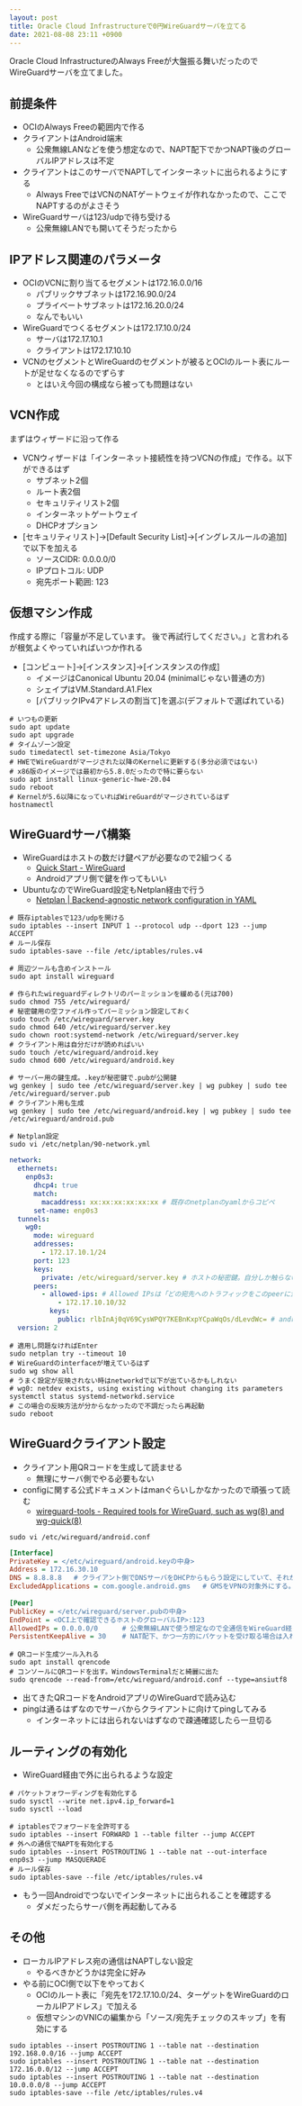 ```yaml
---
layout: post
title: Oracle Cloud Infrastructureで0円WireGuardサーバを立てる
date: 2021-08-08 23:11 +0900
---
```

Oracle Cloud InfrastructureのAlways Freeが大盤振る舞いだったのでWireGuardサーバを立てました。

前提条件
-------------------
* OCIのAlways Freeの範囲内で作る
* クライアントはAndroid端末
    * 公衆無線LANなどを使う想定なので、NAPT配下でかつNAPT後のグローバルIPアドレスは不定
* クライアントはこのサーバでNAPTしてインターネットに出られるようにする
    * Always FreeではVCNのNATゲートウェイが作れなかったので、ここでNAPTするのがよさそう
* WireGuardサーバは123/udpで待ち受ける
    * 公衆無線LANでも開いてそうだったから

IPアドレス関連のパラメータ
-------------------
* OCIのVCNに割り当てるセグメントは172.16.0.0/16
    * パブリックサブネットは172.16.90.0/24
    * プライベートサブネットは172.16.20.0/24
    * なんでもいい
* WireGuardでつくるセグメントは172.17.10.0/24
    * サーバは172.17.10.1
    * クライアントは172.17.10.10
* VCNのセグメントとWireGuardのセグメントが被るとOCIのルート表にルートが足せなくなるのでずらす
    * とはいえ今回の構成なら被っても問題はない

VCN作成
-------------------
まずはウィザードに沿って作る

* VCNウィザードは「インターネット接続性を持つVCNの作成」で作る。以下ができるはず
    * サブネット2個
    * ルート表2個
    * セキュリティリスト2個
    * インターネットゲートウェイ
    * DHCPオプション
* [セキュリティリスト]->[Default Security List]->[イングレスルールの追加] で以下を加える
    * ソースCIDR: 0.0.0.0/0
    * IPプロトコル: UDP
    * 宛先ポート範囲: 123

仮想マシン作成
-------------------
作成する際に「容量が不足しています。 後で再試行してください。」と言われるが根気よくやっていればいつか作れる

* [コンピュート]->[インスタンス]->[インスタンスの作成]
    * イメージはCanonical Ubuntu 20.04 (minimalじゃない普通の方)
    * シェイプはVM.Standard.A1.Flex
    * [パブリックIPv4アドレスの割当て]を選ぶ(デフォルトで選ばれている)

``` shell
# いつもの更新
sudo apt update
sudo apt upgrade
# タイムゾーン設定
sudo timedatectl set-timezone Asia/Tokyo
# HWEでWireGuardがマージされた以降のKernelに更新する(多分必須ではない)
# x86版のイメージでは最初から5.8.0だったので特に要らない
sudo apt install linux-generic-hwe-20.04
sudo reboot
# Kernelが5.6以降になっていればWireGuardがマージされているはず
hostnamectl
```

WireGuardサーバ構築
-------------------
* WireGuardはホストの数だけ鍵ペアが必要なので2組つくる
    * [Quick Start - WireGuard](https://www.wireguard.com/quickstart/)
    * Androidアプリ側で鍵を作ってもいい
* UbuntuなのでWireGuard設定もNetplan経由で行う
    * [Netplan \| Backend-agnostic network configuration in YAML](https://netplan.io/reference/)

``` shell
# 既存iptablesで123/udpを開ける
sudo iptables --insert INPUT 1 --protocol udp --dport 123 --jump ACCEPT
# ルール保存
sudo iptables-save --file /etc/iptables/rules.v4

# 周辺ツールも含めインストール
sudo apt install wireguard

# 作られたwireguardディレクトリのパーミッションを緩める(元は700)
sudo chmod 755 /etc/wireguard/
# 秘密鍵用の空ファイル作ってパーミッション設定しておく
sudo touch /etc/wireguard/server.key
sudo chmod 640 /etc/wireguard/server.key
sudo chown root:systemd-network /etc/wireguard/server.key
# クライアント用は自分だけが読めればいい
sudo touch /etc/wireguard/android.key
sudo chmod 600 /etc/wireguard/android.key

# サーバー用の鍵生成。.keyが秘密鍵で.pubが公開鍵
wg genkey | sudo tee /etc/wireguard/server.key | wg pubkey | sudo tee /etc/wireguard/server.pub
# クライアント用も生成
wg genkey | sudo tee /etc/wireguard/android.key | wg pubkey | sudo tee /etc/wireguard/android.pub

# Netplan設定
sudo vi /etc/netplan/90-network.yml
```

``` yaml
network:
  ethernets:
    enp0s3:
      dhcp4: true
      match:
        macaddress: xx:xx:xx:xx:xx:xx # 既存のnetplanのyamlからコピペ
      set-name: enp0s3
  tunnels:
    wg0:
      mode: wireguard
      addresses:
        - 172.17.10.1/24
      port: 123
      keys:
        private: /etc/wireguard/server.key # ホストの秘密鍵。自分しか触らないサーバなら直接書いてもいい
      peers:
        - allowed-ips: # Allowed IPsは「どの宛先へのトラフィックをこのpeerに流すか」のイメージ
            - 172.17.10.10/32
          keys:
            public: rlbInAj0qV69CysWPQY7KEBnKxpYCpaWqOs/dLevdWc= # android.pubの中身 これはファイル指定不可
  version: 2
```

``` shell
# 適用し問題なければEnter
sudo netplan try --timeout 10
# WireGuardのinterfaceが増えているはず
sudo wg show all
# うまく設定が反映されない時はnetworkdで以下が出ているかもしれない
# wg0: netdev exists, using existing without changing its parameters 
systemctl status systemd-networkd.service
# この場合の反映方法が分からなかったので不調だったら再起動
sudo reboot
```

WireGuardクライアント設定
-------------------
* クライアント用QRコードを生成して読ませる
    * 無理にサーバ側でやる必要もない
* configに関する公式ドキュメントはmanぐらいしかなかったので頑張って読む
    * [wireguard-tools - Required tools for WireGuard, such as wg(8) and wg-quick(8)](https://git.zx2c4.com/wireguard-tools/about/src/man/wg.8)

``` shell
sudo vi /etc/wireguard/android.conf
```
``` ini
[Interface]
PrivateKey = </etc/wireguard/android.keyの中身>
Address = 172.16.30.10
DNS = 8.8.8.8   # クライアント側でDNSサーバをDHCPからもらう設定にしていて、それがローカルIPアドレスだとつながらなくなるのでDNSを固定させる
ExcludedApplications = com.google.android.gms   # GMSをVPNの対象外にする。VPNを張った状態でGoogleCastが出来ないためで、Castを使わないなら不要
 
[Peer]
PublicKey = </etc/wireguard/server.pubの中身>
EndPoint = <OCI上で確認できるホストのグローバルIP>:123
AllowedIPs = 0.0.0.0/0      # 公衆無線LANで使う想定なので全通信をWireGuard経由にする
PersistentKeepAlive = 30    # NAT配下、かつ一方的にパケットを受け取る場合は入れたほうがいいらしい。多分要らない
```
``` shell
# QRコード生成ツール入れる
sudo apt install qrencode
# コンソールにQRコードを出す。WindowsTerminalだと綺麗に出た
sudo qrencode --read-from=/etc/wireguard/android.conf --type=ansiutf8
```

* 出てきたQRコードをAndroidアプリのWireGuardで読み込む
* pingは通るはずなのでサーバからクライアントに向けてpingしてみる
    * インターネットには出られないはずなので疎通確認したら一旦切る

ルーティングの有効化
-------------------
* WireGuard経由で外に出られるような設定

``` shell
# パケットフォワーディングを有効化する
sudo sysctl --write net.ipv4.ip_forward=1
sudo sysctl --load

# iptablesでフォワードを全許可する
sudo iptables --insert FORWARD 1 --table filter --jump ACCEPT
# 外への通信でNAPTを有効化する
sudo iptables --insert POSTROUTING 1 --table nat --out-interface enp0s3 --jump MASQUERADE
# ルール保存
sudo iptables-save --file /etc/iptables/rules.v4
```

* もう一回Androidでつないでインターネットに出られることを確認する
    * ダメだったらサーバ側を再起動してみる

その他
-------------------
* ローカルIPアドレス宛の通信はNAPTしない設定
    * やるべきかどうかは完全に好み
* やる前にOCI側で以下をやっておく
    * OCIのルート表に「宛先を172.17.10.0/24、ターゲットをWireGuardのローカルIPアドレス」で加える
    * 仮想マシンのVNICの編集から「ソース/宛先チェックのスキップ」を有効にする

``` shell
sudo iptables --insert POSTROUTING 1 --table nat --destination 192.168.0.0/16 --jump ACCEPT
sudo iptables --insert POSTROUTING 1 --table nat --destination 172.16.0.0/12 --jump ACCEPT
sudo iptables --insert POSTROUTING 1 --table nat --destination 10.0.0.0/8 --jump ACCEPT
sudo iptables-save --file /etc/iptables/rules.v4
```
